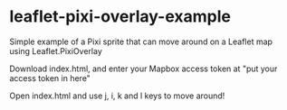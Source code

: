 # leaflet-pixi-overlay-example
Simple example of a Pixi sprite that can move around on a Leaflet map using Leaflet.PixiOverlay

Download index.html, and enter your Mapbox access token at "put your access token in here"

Open index.html and use j, i, k and l keys to move around!
